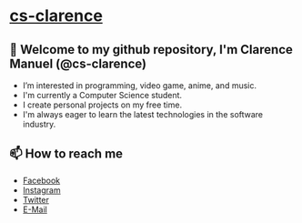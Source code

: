 # [cs-clarence](https://cdmnl.netlify.app)
## 👋 Welcome to my github repository, I'm Clarence Manuel (@cs-clarence)
- I’m interested in programming, video game, anime, and music.
- I'm currently a Computer Science student.
- I create personal projects on my free time.
- I'm always eager to learn the latest technologies in the software industry.

## 📫 How to reach me
- [Facebook](https://www.facebook.com/rencedm112)
- [Instagram](https://www.instagram.com/rencedm112)
- [Twitter](https://www.twitter.com/rencedm112)
- [E-Mail](mailto:rencedm112@gmail.com)
<!---
cs-clarence/cs-clarence is a ✨ special ✨ repository because its `README.md` (this file) appears on your GitHub profile.
You can click the Preview link to take a look at your changes.
--->
